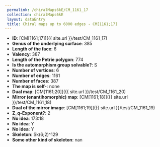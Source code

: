 ```yaml
--- 
 permalink: /chiralMaps6kE/CM_1161_17 
 collection: chiralMaps6kE
 layout: dataEntry
 title: Chiral maps up to 6000 edges - CM[1161;17]
---
```


- **ID**: [CM[1161;17]]({{ site.url }}/test/CM_1161_17)
- **Genus of the underlying surface**: 385
- **Length of the face**: 6
- **Valency**: 387
- **Length of the Petrie polygon**: 774
- **Is the automorphism group solvable?**: S
- **Number of vertices**: 6
- **Number of edges**: 1161
- **Number of faces**: 387
- **The map is self-**: none
- **Dual map**: [CM[1161;20]]({{ site.url }}/test/CM_1161_20)
- **Mirror (enantihomorphic) map**: [CM[1161;18]]({{ site.url }}/test/CM_1161_18)
- **Dual of the mirror image**: [CM[1161;19]]({{ site.url }}/test/CM_1161_19)
- **Z_q-Exponent?**: 2
- **No idea**:  173:18
- **No idea**: Y
- **No idea**: Y
- **Skeleton**: Sk(6;2)^129
- **Some other kind of skeleton**: nan
